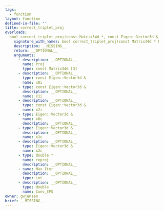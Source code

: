 ```yaml
---
tags:
  - function
layout: function
defined-in-file: ""
title: correct_triplet_proj
overloads:
  bool correct_triplet_proj(const Matrix34d *, const Eigen::Vector3d &, const Eigen::Vector3d &, const Eigen::Vector3d &, Eigen::Vector3d &, Eigen::Vector3d &, Eigen::Vector3d &, double *, int, double):
    signature_with_names: bool correct_triplet_proj(const Matrix34d * Proj, const Eigen::Vector3d & x0i, const Eigen::Vector3d & x1i, const Eigen::Vector3d & x2i, Eigen::Vector3d & x0c, Eigen::Vector3d & x1c, Eigen::Vector3d & x2c, double * reproj, int Max_Iter, double Conv_EPS)
    description: __MISSING__
    return: __OPTIONAL__
    arguments:
      - description: __OPTIONAL__
        name: Proj
        type: const Matrix34d [3]
      - description: __OPTIONAL__
        type: const Eigen::Vector3d &
        name: x0i
      - type: const Eigen::Vector3d &
        description: __OPTIONAL__
        name: x1i
      - description: __OPTIONAL__
        type: const Eigen::Vector3d &
        name: x2i
      - type: Eigen::Vector3d &
        name: x0c
        description: __OPTIONAL__
      - type: Eigen::Vector3d &
        description: __OPTIONAL__
        name: x1c
      - description: __OPTIONAL__
        type: Eigen::Vector3d &
        name: x2c
      - type: double *
        name: reproj
        description: __OPTIONAL__
      - name: Max_Iter
        description: __OPTIONAL__
        type: int
      - description: __OPTIONAL__
        type: double
        name: Conv_EPS
owner: gwjensen
brief: __MISSING__
---
```

